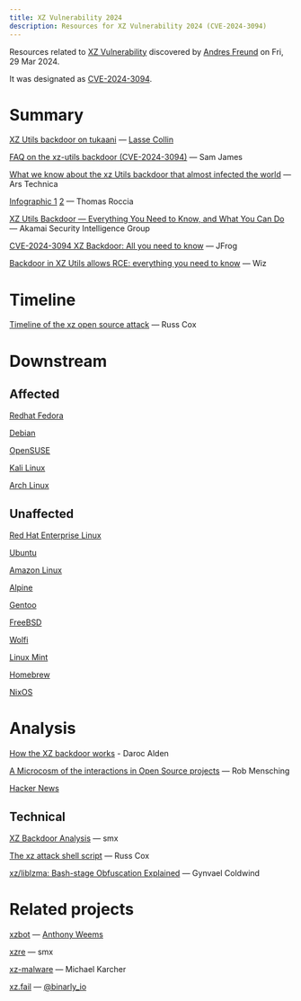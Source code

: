 ```yaml
---
title: XZ Vulnerability 2024
description: Resources for XZ Vulnerability 2024 (CVE-2024-3094)
---
```


Resources related to [XZ Vulnerability](https://www.openwall.com/lists/oss-security/2024/03/29/4) discovered by [Andres Freund](https://twitter.com/AndresFreundTec) on Fri, 29 Mar 2024.

It was designated as [CVE-2024-3094](https://www.cve.org/CVERecord?id=CVE-2024-3094).

# Summary

[XZ Utils backdoor on tukaani](https://tukaani.org/xz-backdoor/) — [Lasse Collin](https://lkml.org/lkml/2024/3/30/188)

[FAQ on the xz-utils backdoor (CVE-2024-3094)](https://gist.github.com/thesamesam/223949d5a074ebc3dce9ee78baad9e27) — Sam James

[What we know about the xz Utils backdoor that almost infected the world](https://arstechnica.com/security/2024/04/what-we-know-about-the-xz-utils-backdoor-that-almost-infected-the-world/) — Ars Technica

[Infographic 1](https://twitter.com/fr0gger_/status/1774342248437813525) [2](https://twitter.com/fr0gger_/status/1775759514249445565) — Thomas Roccia

[XZ Utils Backdoor — Everything You Need to Know, and What You Can Do](https://www.akamai.com/blog/security-research/critical-linux-backdoor-xz-utils-discovered-what-to-know) — Akamai Security Intelligence Group

[CVE-2024-3094 XZ Backdoor: All you need to know](https://jfrog.com/blog/xz-backdoor-attack-cve-2024-3094-all-you-need-to-know/) — JFrog

[Backdoor in XZ Utils allows RCE: everything you need to know](https://www.wiz.io/blog/cve-2024-3094-critical-rce-vulnerability-found-in-xz-utils) — Wiz

# Timeline

[Timeline of the xz open source attack](https://research.swtch.com/xz-timeline) — Russ Cox

# Downstream

## Affected

[Redhat Fedora](https://www.redhat.com/en/blog/urgent-security-alert-fedora-41-and-rawhide-users)

[Debian](https://lists.debian.org/debian-security-announce/2024/msg00057.html)

[OpenSUSE](https://news.opensuse.org/2024/03/29/xz-backdoor/)

[Kali Linux](https://www.kali.org/blog/about-the-xz-backdoor/)

[Arch Linux](https://archlinux.org/news/the-xz-package-has-been-backdoored/)

## Unaffected

[Red Hat Enterprise Linux](https://www.redhat.com/en/blog/urgent-security-alert-fedora-41-and-rawhide-users)

[Ubuntu](https://ubuntu.com/security/CVE-2024-3094)

[Amazon Linux](https://aws.amazon.com/security/security-bulletins/AWS-2024-002/)

[Alpine](https://www.alpinelinux.org/posts/XZ-backdoor-CVE-2024-3094.html)

[Gentoo](https://security.gentoo.org/glsa/202403-04)

[FreeBSD](https://lists.freebsd.org/archives/freebsd-security/2024-March/000248.html)

[Wolfi](https://www.chainguard.dev/unchained/chainguards-response-to-cve-2024-3094-aka-the-backdoor-in-xz-library)

[Linux Mint](https://forums.linuxmint.com/viewtopic.php?t=416756)

[Homebrew](https://github.com/Homebrew/homebrew-core/pull/167512)

[NixOS](https://github.com/NixOS/nixpkgs/issues/300055)

# Analysis

[How the XZ backdoor works](https://lwn.net/SubscriberLink/967192/6c39d47b5f299a23/) - Daroc Alden

[A Microcosm of the interactions in Open Source projects](https://twitter.com/robmen/status/1774067844785086775) — Rob Mensching

[Hacker News](https://news.ycombinator.com/item?id=39865810)

## Technical

[XZ Backdoor Analysis](https://gist.github.com/smx-smx/a6112d54777845d389bd7126d6e9f504) — smx

[The xz attack shell script](https://research.swtch.com/xz-script) — Russ Cox

[xz/liblzma: Bash-stage Obfuscation Explained](https://gynvael.coldwind.pl/?id=782) — Gynvael Coldwind

# Related projects

[xzbot](https://github.com/amlweems/xzbot) — [Anthony Weems](https://twitter.com/amlweems/status/1774819428208689241)

[xzre](https://github.com/smx-smx/xzre) — smx

[xz-malware](https://github.com/karcherm/xz-malware) — Michael Karcher

[xz.fail](https://xz.fail/) — [@binarly_io](https://twitter.com/binarly_io/status/1775217251261845830)
